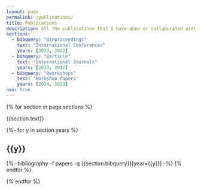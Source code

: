 ```yaml
---
layout: page
permalink: /publications/
title: Publications
description: All the publications that I have done or collaborated with. (†:Equal contribution)
sections:
  - bibquery: "@inproceedings"
    text: "International Conferences"
    years: [2023, 2022]
  - bibquery: "@article"
    text: "International Journals"
    years: [2023, 2022]
  - bibquery: "@workshops"
    text: "Workshop Papers"
    years: [2024, 2023]
nav: true
---
```

<!-- _pages/publications.md -->

<div class="publications">

{% for section in page.sections %}

  <a id="{{section.text}}"></a>
  <p class="bibtitle">{{section.text}}</p>

  {%- for y in section.years %}
    <h2 class="year">{{y}}</h2>
    {%- bibliography -f papers -q {{section.bibquery}}[year={{y}}] -%}
  {% endfor %}

{% endfor %}

</div>